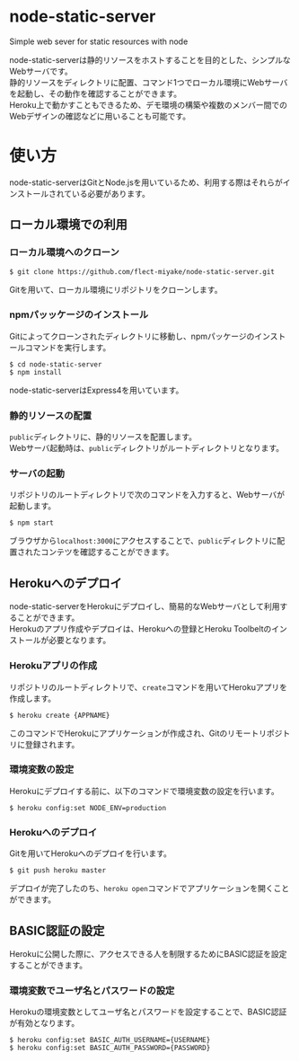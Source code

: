 # node-static-server
Simple web sever for static resources with node  

node-static-serverは静的リソースをホストすることを目的とした、シンプルなWebサーバです。  
静的リソースをディレクトリに配置、コマンド1つでローカル環境にWebサーバを起動し、その動作を確認することができます。  
Heroku上で動かすこともできるため、デモ環境の構築や複数のメンバー間でのWebデザインの確認などに用いることも可能です。  

# 使い方
node-static-serverはGitとNode.jsを用いているため、利用する際はそれらがインストールされている必要があります。  

## ローカル環境での利用
### ローカル環境へのクローン
```
$ git clone https://github.com/flect-miyake/node-static-server.git
```
Gitを用いて、ローカル環境にリポジトリをクローンします。

### npmパッッケージのインストール
Gitによってクローンされたディレクトリに移動し、npmパッケージのインストールコマンドを実行します。  
```
$ cd node-static-server
$ npm install
```
node-static-serverはExpress4を用いています。  

### 静的リソースの配置
`public`ディレクトリに、静的リソースを配置します。  
Webサーバ起動時は、`public`ディレクトリがルートディレクトリとなります。  

### サーバの起動
リポジトリのルートディレクトリで次のコマンドを入力すると、Webサーバが起動します。  
```
$ npm start
```
ブラウザから`localhost:3000`にアクセスすることで、`public`ディレクトリに配置されたコンテツを確認することができます。  

## Herokuへのデプロイ
node-static-serverをHerokuにデプロイし、簡易的なWebサーバとして利用することができます。  
Herokuのアプリ作成やデプロイは、Herokuへの登録とHeroku Toolbeltのインストールが必要となります。  

### Herokuアプリの作成
リポジトリのルートディレクトリで、`create`コマンドを用いてHerokuアプリを作成します。
```
$ heroku create {APPNAME}
```
このコマンドでHerokuにアプリケーションが作成され、Gitのリモートリポジトリに登録されます。  

### 環境変数の設定
Herokuにデプロイする前に、以下のコマンドで環境変数の設定を行います。  
```
$ heroku config:set NODE_ENV=production
```

### Herokuへのデプロイ
Gitを用いてHerokuへのデプロイを行います。
```
$ git push heroku master
```
デプロイが完了したのち、`heroku open`コマンドでアプリケーションを開くことができます。  

## BASIC認証の設定
Herokuに公開した際に、アクセスできる人を制限するためにBASIC認証を設定することができます。  

### 環境変数でユーザ名とパスワードの設定
Herokuの環境変数としてユーザ名とパスワードを設定することで、BASIC認証が有効となります。  
```
$ heroku config:set BASIC_AUTH_USERNAME={USERNAME}
$ heroku config:set BASIC_AUTH_PASSWORD={PASSWORD}
```
